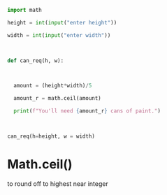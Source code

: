 ```py
import math

height = int(input("enter height"))

width = int(input("enter width"))

  

def can_req(h, w):

  

  amount = (height*width)/5

  amount_r = math.ceil(amount)

  print(f"You'll need {amount_r} cans of paint.")

  

can_req(h=height, w = width)
```

# Math.ceil()
to round off to highest near integer